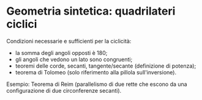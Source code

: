 # Geometria sintetica: quadrilateri ciclici


Condizioni necessarie e sufficienti per la ciclicità:

- la somma degli angoli opposti è 180;
- gli angoli che vedono un lato sono congruenti;
- teoremi delle corde, secanti, tangente/secante (definizione di potenza);
- teorema di Tolomeo (solo riferimento alla pillola sull'inversione).


Esempio: Teorema di Reim (parallelismo di due rette che escono da una configurazione di due circonferenze secanti).
